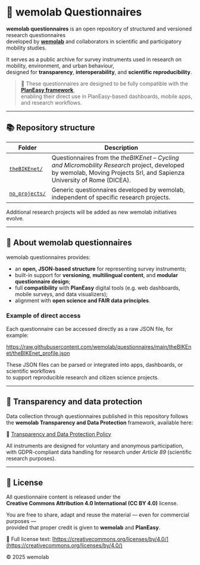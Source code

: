 # 🧩 wemolab Questionnaires

**wemolab questionnaires** is an open repository of structured and versioned research questionnaires  
developed by **[wemolab](https://wemolab.eu/)** and collaborators in scientific and participatory mobility studies.

It serves as a public archive for survey instruments used in research on mobility, environment, and urban behaviour,  
designed for **transparency**, **interoperability**, and **scientific reproducibility**.

> 🧠 These questionnaires are designed to be fully compatible with the **[PlanEasy framework](https://github.com/planeasy)**,  
> enabling their direct use in PlanEasy-based dashboards, mobile apps, and research workflows.

---

## 📚 Repository structure

| Folder | Description |
|---------|-------------|
| [`theBIKEnet/`](theBIKEnet/) | Questionnaires from the *theBIKEnet – Cycling and Micromobility Research* project, developed by wemolab, Moving Projects Srl, and Sapienza University of Rome (DICEA). |
| [`no_projects/`](no_projects/) | Generic questionnaires developed by wemolab, independent of specific research projects. |

Additional research projects will be added as new wemolab initiatives evolve.

---

## 🧠 About wemolab questionnaires

wemolab questionnaires provides:
- an **open, JSON-based structure** for representing survey instruments;
- built-in support for **versioning**, **multilingual content**, and **modular questionnaire design**;
- full **compatibility** with **PlanEasy** digital tools (e.g. web dashboards, mobile surveys, and data visualizers);
- alignment with **open science and FAIR data principles**.

### Example of direct access
Each questionnaire can be accessed directly as a raw JSON file, for example:

https://raw.githubusercontent.com/wemolab/questionnaires/main/theBIKEnet/theBIKEnet_profile.json

These JSON files can be parsed or integrated into apps, dashboards, or scientific workflows  
to support reproducible research and citizen science projects.

---

## 🔐 Transparency and data protection
Data collection through questionnaires published in this repository follows  
the **wemolab Transparency and Data Protection** framework, available here:

📄 [Transparency and Data Protection Policy](transparency.md)

All instruments are designed for voluntary and anonymous participation,  
with GDPR-compliant data handling for research under *Article 89* (scientific research purposes).

---

## 🔖 License

All questionnaire content is released under the  
**Creative Commons Attribution 4.0 International (CC BY 4.0)** license.

You are free to share, adapt and reuse the material — even for commercial purposes —  
provided that proper credit is given to **wemolab** and **PlanEasy**.

📄 Full license text: [https://creativecommons.org/licenses/by/4.0/](https://creativecommons.org/licenses/by/4.0/)

© 2025 wemolab
